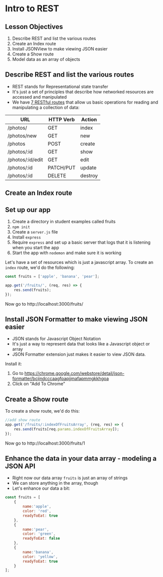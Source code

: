 # Intro to REST

<!--SEI1 9:11 -->
<!--We briefly covered this earlier, now we'll be covering it from the back-end side-->
<!--This is the beginning of an app that will cover all 7 restful routes-->

## Lesson Objectives

1. Describe REST and list the various routes
1. Create an Index route
1. Install JSONView to make viewing JSON easier
1. Create a Show route
1. Model data as an array of objects

## Describe REST and list the various routes

- REST stands for Representational state transfer
- It's just a set of principles that describe how networked resources are accessed and manipulated
- We have [7 RESTful routes](https://gist.github.com/alexpchin/09939db6f81d654af06b) that allow us basic operations for reading and manipulating a collection of data:

| **URL** | **HTTP Verb** |  **Action**|
|------------|-------------|------------|
| /photos/         | GET       | index  
| /photos/new         | GET       | new   
| /photos          | POST      | create   
| /photos/:id      | GET       | show       
| /photos/:id/edit | GET       | edit       
| /photos/:id      | PATCH/PUT | update    
| /photos/:id      | DELETE    | destroy  

## Create an Index route

<!--SEI1 9:21 -->

## Set up our app

1.  Create a directory in student examples called fruits
2.  `npm init`
3.  Create a `server.js` file
4.  Install `express`
5.  Require `express` and set up a basic server that logs that it is listening when you start the app
6.  Start the app with `nodemon` and make sure it is working

Let's have a set of resources which is just a javascript array.  To create an `index` route, we'd do the following:

<!--
```javascript
const express = require('express');
const app = express();

const fruits = ['apple', 'banana', 'pear'];

app.get('/fruits/', (req, res) => {
    res.send(fruits);
});

app.listen(3000, () => {
    console.log('listening');
});
```
-->

<!--SEI1 9:32 -->

```js
const fruits = ['apple', 'banana', 'pear'];

app.get('/fruits/', (req, res) => {
    res.send(fruits);
});
```

Now go to http://localhost:3000/fruits/

<!--They definitely should have installed this back at the end of Unit 1...moving it there...-->

## Install JSON Formatter to make viewing JSON easier

- JSON stands for Javascript Object Notation
- It's just a way to represent data that looks like a Javascript object or array
- JSON Formatter extension just makes it easier to view JSON data.

Install it:

1.  Go to https://chrome.google.com/webstore/detail/json-formatter/bcjindcccaagfpapjjmafapmmgkkhgoa
1. Click on "Add To Chrome"

<!--SEI1 9:38 -->

## Create a Show route

To create a show route, we'd do this:

<!--
```javascript
const express = require('express');
const app = express();

const fruits = ['apple', 'banana', 'pear'];

app.get('/fruits/', (req, res) => {
    res.send(fruits);
});

//add show route
app.get('/fruits/:indexOfFruitsArray', (req, res) => {
    res.send(fruits[req.params.indexOfFruitsArray]);
});

app.listen(3000,function(){
    console.log('listening');
});
```
-->

```js
//add show route
app.get('/fruits/:indexOfFruitsArray', (req, res) => {
    res.send(fruits[req.params.indexOfFruitsArray]);
});
```

Now go to http://localhost:3000/fruits/1

<!--SEI1 9:43 -->

## Enhance the data in your data array - modeling a JSON API

- Right now our data array `fruits` is just an array of strings
- We can store anything in the array, though
- Let's enhance our data a bit:

<!--
```javascript
const express = require('express');
const app = express();

const fruits = [
    {
        name:'apple',
        color: 'red',
        readyToEat: true
    },
    {
        name:'pear',
        color: 'green',
        readyToEat: false
    },
    {
        name:'banana',
        color: 'yellow',
        readyToEat: true
    }
];

app.get('/fruits/', (req, res) => {
    res.send(fruits);
});

app.get('/fruits/:indexOfFruitsArray', (req, res) => {
    res.send(fruits[req.params.indexOfFruitsArray]);
});

app.listen(3000, () => {
    console.log('listening');
});
```
-->

```js
const fruits = [
    {
        name:'apple',
        color: 'red',
        readyToEat: true
    },
    {
        name:'pear',
        color: 'green',
        readyToEat: false
    },
    {
        name:'banana',
        color: 'yellow',
        readyToEat: true
    }
];
```

<!--SEI1 9:49 after questions -->
